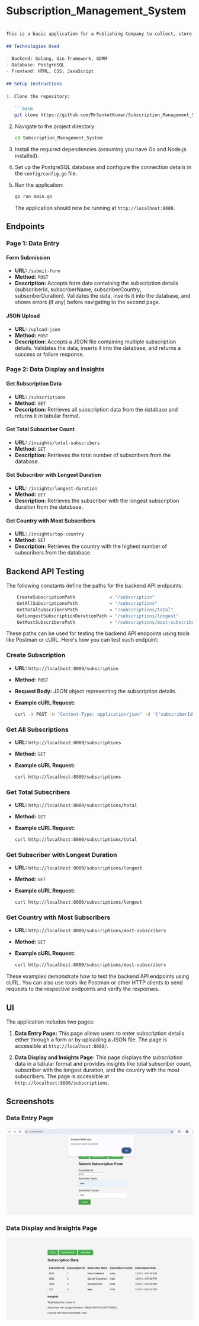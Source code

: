 # Subscription_Management_System

```markdown

This is a basic application for a Publishing Company to collect, store, and display subscription details. It includes two pages: one for data entry (either through a form or JSON file upload) and another for displaying the stored data in a tabular format, along with insights like total subscriber count, subscriber with the longest duration, and the country with the most subscribers.

## Technologies Used

- Backend: Golang, Gin framework, GORM
- Database: PostgreSQL
- Frontend: HTML, CSS, JavaScript

## Setup Instructions

1. Clone the repository:

   ```bash
   git clone https://github.com/MrSanketKumar/Subscription_Management_System.git
   ```

2. Navigate to the project directory:

   ```bash
   cd Subscription_Management_System
   ```

3. Install the required dependencies (assuming you have Go and Node.js installed).

4. Set up the PostgreSQL database and configure the connection details in the `config/config.go` file.

5. Run the application:

   ```bash
   go run main.go
   ```

   The application should now be running at `http://localhost:8080`.

## Endpoints

### Page 1: Data Entry

#### Form Submission

- **URL:** `/submit-form`
- **Method:** `POST`
- **Description:** Accepts form data containing the subscription details (subscriberId, subscriberName, subscriberCountry, subscriberDuration). Validates the data, inserts it into the database, and shows errors (if any) before navigating to the second page.

#### JSON Upload

- **URL:** `/upload-json`
- **Method:** `POST`
- **Description:** Accepts a JSON file containing multiple subscription details. Validates the data, inserts it into the database, and returns a success or failure response.

### Page 2: Data Display and Insights

#### Get Subscription Data

- **URL:** `/subscriptions`
- **Method:** `GET`
- **Description:** Retrieves all subscription data from the database and returns it in tabular format.

#### Get Total Subscriber Count

- **URL:** `/insights/total-subscribers`
- **Method:** `GET`
- **Description:** Retrieves the total number of subscribers from the database.

#### Get Subscriber with Longest Duration

- **URL:** `/insights/longest-duration`
- **Method:** `GET`
- **Description:** Retrieves the subscriber with the longest subscription duration from the database.

#### Get Country with Most Subscribers

- **URL:** `/insights/top-country`
- **Method:** `GET`
- **Description:** Retrieves the country with the highest number of subscribers from the database.

## Backend API Testing

The following constants define the paths for the backend API endpoints:

```go
    CreateSubscriptionPath             = "/subscription"
    GetAllSubscriptionsPath            = "/subscriptions"
    GetTotalSubscribersPath            = "/subscriptions/total"
    GetLongestSubscriptionDurationPath = "/subscriptions/longest"
    GetMostSubscribersPath             = "/subscriptions/most-subscribers"
```

These paths can be used for testing the backend API endpoints using tools like Postman or cURL. Here's how you can test each endpoint:

### Create Subscription

- **URL:** `http://localhost:8080/subscription`
- **Method:** `POST`
- **Request Body:** JSON object representing the subscription details.
- **Example cURL Request:**

  ```bash
  curl -X POST -H "Content-Type: application/json" -d '{"subscriberId": "1234", "subscriberName": "John Doe", "subscriberCountry": "USA", "subscriberDuration": 365}' http://localhost:8080/subscription
  ```

### Get All Subscriptions

- **URL:** `http://localhost:8080/subscriptions`
- **Method:** `GET`
- **Example cURL Request:**

  ```bash
  curl http://localhost:8080/subscriptions
  ```

### Get Total Subscribers

- **URL:** `http://localhost:8080/subscriptions/total`
- **Method:** `GET`
- **Example cURL Request:**

  ```bash
  curl http://localhost:8080/subscriptions/total
  ```

### Get Subscriber with Longest Duration

- **URL:** `http://localhost:8080/subscriptions/longest`
- **Method:** `GET`
- **Example cURL Request:**

  ```bash
  curl http://localhost:8080/subscriptions/longest
  ```

### Get Country with Most Subscribers

- **URL:** `http://localhost:8080/subscriptions/most-subscribers`
- **Method:** `GET`
- **Example cURL Request:**

  ```bash
  curl http://localhost:8080/subscriptions/most-subscribers
  ```

These examples demonstrate how to test the backend API endpoints using cURL. You can also use tools like Postman or other HTTP clients to send requests to the respective endpoints and verify the responses.

## UI

The application includes two pages:

1. **Data Entry Page:** This page allows users to enter subscription details either through a form or by uploading a JSON file. The page is accessible at `http://localhost:8080/`.

2. **Data Display and Insights Page:** This page displays the subscription data in a tabular format and provides insights like total subscriber count, subscriber with the longest duration, and the country with the most subscribers. The page is accessible at `http://localhost:8080/subscriptions`.

## Screenshots

### Data Entry Page
![Data Entry Page](https://github.com/MrSanketkumar/Bito_Assignment_Sanket_Chaudhary/blob/97e7c7e0bbecfc8e514d7b2b1a8261648ddf7f70/Bito_Submit.PNG)

### Data Display and Insights Page
![Data Display and Insights Page](https://github.com/MrSanketkumar/Bito_Assignment_Sanket_Chaudhary/blob/97e7c7e0bbecfc8e514d7b2b1a8261648ddf7f70/Bito_ViewData.PNG)
